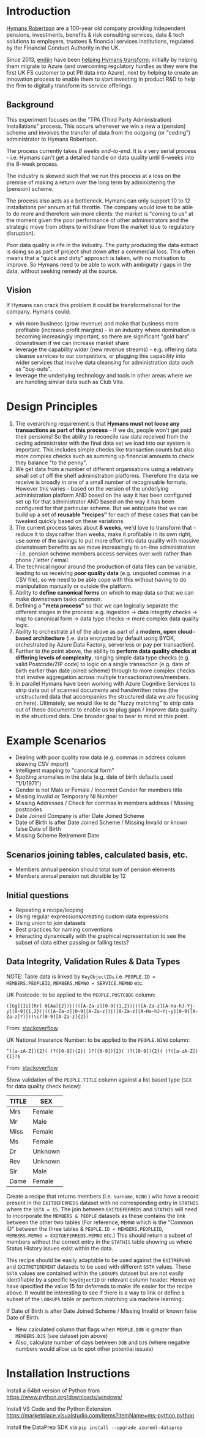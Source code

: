 # Introduction

[Hymans Robertson](https://hymans.co.uk) are a 100-year old company providing independent pensions, investments, benefits & risk consulting services, data & tech solutions to employers, trustees & financial services institutions, regulated by the Financial Conduct Authority in the UK.

Since 2013, [endjin](https://endjin.com) have been [helping Hymans transform](https://endjin.com/industries/financial-services#hymans-robertson); initially by helping them migrate to Azure (and overcoming regulatory hurdles as they were the first UK FS customer to put PII data into Azure), next by helping to create an innovation process to enable them to start investing in product R&D to help the firm to digitally transform its service offerings.

## Background

This experiment focuses on the "TPA (Third Party Administration) Installations" process. This occurs whenever we win a new a (pension) scheme and involves the transfer of data from the outgoing (or "ceding") administrator to Hymans Robertson.

The process currently takes *8 weeks end-to-end*. It is a very serial process - i.e. Hymans can't get a detailed handle on data quality until 6-weeks into the 8-week process.

The industry is skewed such that we run this process at a loss on the premise of making a return over the long term by administering the (pension) scheme.

The process also acts as a bottleneck. Hymans can only support 10 to 12 installations per annum at full throttle. The company would love to be able to do more and therefore win more clients: the market is "coming to us" at the moment given the poor performance of other administrators and the strategic move from others to withdraw from the market (due to regulatory disruption).

Poor data quality is rife in the industry. The party producing the data extract is doing so as part of project shut down after a commercial loss. This often means that a "quick and dirty" approach is taken, with no motivation to improve. So Hymans need to be able to work with ambiguity / gaps in the data, without seeking remedy at the source.

## Vision

If Hymans can crack this problem it could be transformational for the company. Hymans could:

- win more business (grow revenue) and make that business more profitable (increase profit margins) - in an industry where domination is becoming increasingly important, so there are significant "gold bars" downstream if we can increase market share
- leverage the capability wider (new revenue streams) - e.g. offering data cleanse services to our competitors, or plugging this capability into wider services that involve data cleansing for administration data such as "buy-outs".
- leverage the underlying technology and tools in other areas where we are handling similar data such as Club Vita.

# Design Principles

1. The overarching requirement is that **Hymans must not loose any transactions as part of this process** - if we do, people won't get paid their pensions!  So the ability to reconcile raw data received from the ceding administrator with the final data set we load into our system is important.  This includes simple checks like transaction counts but also more complex checks such as summing up financial amounts to check they balance "to the penny".
2. We get data from a number of different organisations using a relatively small set of off the shelf administration platforms.  Therefore the data we receive is broadly in one of a small number of recognisable formats.  However this varies - based on the version of the underlying administration platform AND based on the way it has been configured set up for that administrator AND based on the way it has been configured for that particular scheme. But we anticipate that we can build up a set of **reusable "recipes"** for each of these cases that can be tweaked quickly based on these variations.
3. The current process takes about **8 weeks**, we'd love to transform that - reduce it to days rather than weeks, make it profitable in its own right, use some of the savings to put more effort into data quality with massive downstream benefits as we move increasingly to on-line administration - i.e. pension scheme members access services over web rather than phone / letter / email.
4. The technical rigour around the production of data files can be variable, leading to us receiving **poor quality data** (e.g. unquoted commas in a CSV file), so we need to be able cope with this without having to do manipulation manually or outside the platform.
5. Ability to **define canonical forms** on which to map data so that we can make downstream tasks common.
6. Defining a **"meta process"** so that we can logically separate the different stages in the process: e.g. ingestion -> data integrity checks -> map to canonical form -> data type checks -> more complex data quality logic.
7. Ability to orchestrate all of the above as part of a **modern, open cloud-based architecture** (i.e. data encrypted by default using BYOK, orchestrated by Azure Data Factory, serverless or pay per transaction).
8. Further to the point above, the ability to **perform data quality checks at differing levels of complexity**, ranging simple data type checks (e.g. valid Postcode/ZIP code) to logic on a single transaction (e.g. date of birth earlier than date joined scheme) through to more complex checks that involve aggregation across multiple transactions/rows/members.
9. In parallel Hymans have been working with Azure Cognitive Services to strip data out of scanned documents and handwritten notes (the unstructured data that accompanies the structured data we are focusing on here). Ultimately, we would like to do "fuzzy matching" to strip data out of these documents to enable us to plug gaps / improve data quality in the structured data. One broader goal to bear in mind at this point.

# Example Scenarios

- Dealing with poor quality raw data (e.g. commas in address column skewing CSV import)
- Intelligent mapping to "canonical form"
- Spotting anomalies in the data (e.g. date of birth defaults used "1/1/1971")
- Gender is not Male or Female / Incorrect Gender for members title
- Missing Invalid or Temporary NI Number
- Missing Addresses / Check for commas in members address / Missing postcodes
- Date Joined Company is after Date Joined Scheme
- Date of Birth is after Date Joined Scheme / Missing Invalid or known false Date of Birth
- Missing Scheme Retirement Date

## Scenarios joining tables, calculated basis, etc.

- Members annual pension should total sum of pension elements
- Members annual pension not divisible by 12

## Initial questions

- Repeating a recipe/looping
- Using regular expressions/creating custom data expressions
- Using union to join datasets
- Best practices for naming conventions
- Interacting dynamically with the graphical representation to see the subset of data either passing or failing tests?

## Data Integrity, Validation Rules & Data Types

NOTE: Table data is linked by `KeyObjectIDs` i.e. `PEOPLE.ID = MEMBERS.PEOPLEID`, `MEMBERS.MEMNO = SERVICE.MEMNO` etc.

UK Postcode: to be applied to the `PEOPLE.POSTCODE` column:

```regexp
([Gg][Ii][Rr] 0[Aa]{2})|((([A-Za-z][0-9]{1,2})|(([A-Za-z][A-Ha-hJ-Yj-y][0-9]{1,2})|(([A-Za-z][0-9][A-Za-z])|([A-Za-z][A-Ha-hJ-Yj-y][0-9][A-Za-z]?))))\s?[0-9][A-Za-z]{2})
```

From: [stackoverflow](https://stackoverflow.com/questions/164979/uk-postcode-regex-comprehensive)

UK National Insurance Number: to be applied to the `PEOPLE.NINO` column:

```regexp
^([a-zA-Z]){2}( )?([0-9]){2}( )?([0-9]){2}( )?([0-9]){2}( )?([a-zA-Z]){1}?$
```

From: [stackoverflow](https://stackoverflow.com/questions/10204378/regular-expression-to-validate-uk-national-insurance-number)

Show validation of the `PEOPLE.TITLE` column against a list based type (`SEX` for data quality check below):

|    TITLE   |     SEX       |
|------------|---------------|
|    Mrs     |    Female     |
|    Mr      |    Male       |
|    Miss    |    Female     |
|    Ms      |    Female     |
|    Dr      |    Unknown    |
|    Rev     |    Unknown    |
|    Sir     |    Male       |
|    Dame    |    Female     |

Create a recipe that returns members (i.e. `Surname`, `NINO` ) who have a record present in the `EXITDEFERREDS` dataset with no corresponding entry in `STATHIS` where the `SSTA = 15`. The join between `EXITDEFERREDS` and `STATHIS` will need to incorporate the `MEMBERS & PEOPLE` datasets as these contains the link between the other two tables (For reference, `MEMNO` which is the "Common ID" between the three tables & `PEOPLE.ID = MEMBERS.PEOPLEID`, `MEMBERS.MEMNO = EXITDEFERREDS.MEMNO` etc.) This should return a subset of members without the correct entry in the `STATHIS` table showing us where Status History issues exist within the data.

This recipe should be easily adaptable to be used against the `EXITREFUND` and `EXITRETIREMENT` datasets to be used with different `SSTA` values. These `SSTA` values are contained within the `LOOKUPS` dataset but are not easily identifiable by a specific `KeyObjectID` or relevant column header.  Hence we have specified the value 15 for deferreds to make life easier for the recipe above. It would be interesting to see if there is a way to link or define a subset of the `LOOKUPS` table or perform matching via machine learning.

If Date of Birth is after Date Joined Scheme / Missing Invalid or known false Date of Birth:

- New calculated column that flags when `PEOPLE.DOB` is greater than `MEMBERS.DJS` (see dataset join above)
- Also, calculate number of days between `DOB` and `DJS` (where negative numbers would allow us to spot other potential issues)

# Installation Instructions

Install a 64bit version of Python from https://www.python.org/downloads/windows/

Install VS Code and the Python Extension https://marketplace.visualstudio.com/items?itemName=ms-python.python

Install the DataPrep SDK via `pip install --upgrade azureml-dataprep`